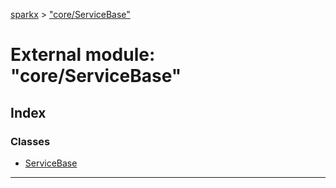 [sparkx](../README.md) > ["core/ServiceBase"](../modules/_core_servicebase_.md)

# External module: "core/ServiceBase"

## Index

### Classes

* [ServiceBase](../classes/_core_servicebase_.servicebase.md)

---

